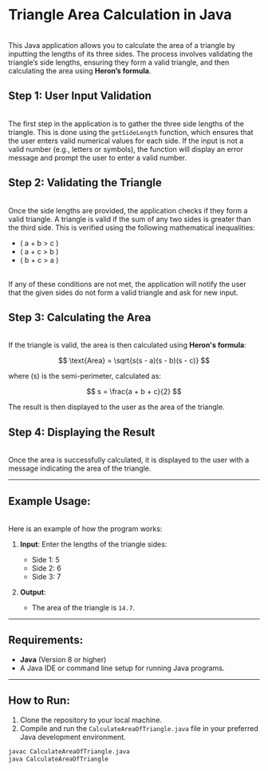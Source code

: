 # Triangle Area Calculation in Java

<br>This Java application allows you to calculate the area of a triangle by inputting the lengths of its three sides. The process involves validating the triangle’s side lengths, ensuring they form a valid triangle, and then calculating the area using **Heron’s formula**.

## Step 1: User Input Validation

<br>The first step in the application is to gather the three side lengths of the triangle. This is done using the `getSideLength` function, which ensures that the user enters valid numerical values for each side. If the input is not a valid number (e.g., letters or symbols), the function will display an error message and prompt the user to enter a valid number.

## Step 2: Validating the Triangle

<br>Once the side lengths are provided, the application checks if they form a valid triangle. A triangle is valid if the sum of any two sides is greater than the third side. This is verified using the following mathematical inequalities:
<br>
- \( a + b > c \)
- \( a + c > b \)
- \( b + c > a \)

<br>If any of these conditions are not met, the application will notify the user that the given sides do not form a valid triangle and ask for new input.

## Step 3: Calculating the Area

<br>If the triangle is valid, the area is then calculated using **Heron's formula**:<br>

$$
\text{Area} = \sqrt{s(s - a)(s - b)(s - c)}
$$

where \(s\) is the semi-perimeter, calculated as:<br>

$$
s = \frac{a + b + c}{2}
$$

The result is then displayed to the user as the area of the triangle.<br>

## Step 4: Displaying the Result

<br>Once the area is successfully calculated, it is displayed to the user with a message indicating the area of the triangle.

---

## Example Usage:

<br>Here is an example of how the program works:

1. **Input**: Enter the lengths of the triangle sides:
    - Side 1: 5
    - Side 2: 6
    - Side 3: 7

2. **Output**:
    - The area of the triangle is `14.7`.

---

## Requirements:

- **Java** (Version 8 or higher)
- A Java IDE or command line setup for running Java programs.

---

## How to Run:

1. Clone the repository to your local machine.
2. Compile and run the `CalculateAreaOfTriangle.java` file in your preferred Java development environment.

```bash
javac CalculateAreaOfTriangle.java
java CalculateAreaOfTriangle
